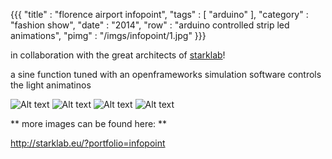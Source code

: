 {{{
    "title"    : "florence airport infopoint",
    "tags"     : [ "arduino" ],
    "category" : "fashion show",
    "date"     : "2014",
    "row"  : "arduino controlled strip led animations",
    "pimg" : "/imgs/infopoint/1.jpg"
}}}

in collaboration with the great architects of [starklab](http://www.starklab.eu)!

a sine function tuned with an openframeworks simulation software controls the light animatinos

![Alt text](/imgs/infopoint/1.jpg)
![Alt text](/imgs/infopoint/2.jpg)
![Alt text](/imgs/infopoint/3.jpg)
![Alt text](/imgs/infopoint/4.jpg)


** more images can be found here: **

http://starklab.eu/?portfolio=infopoint